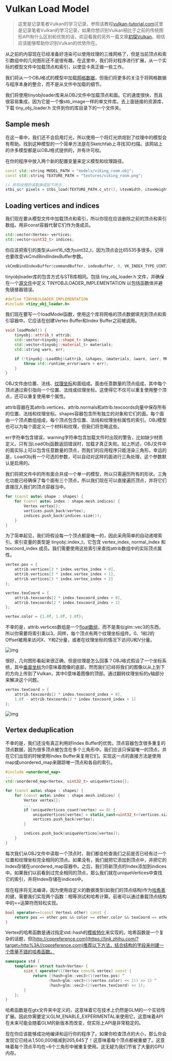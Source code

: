 # Vulkan Load Model

> 这里是记录笔者Vulkan的学习记录，参照该教程[vulkan-tutorial.com](https://link.zhihu.com/?target=https%3A//vulkan-tutorial.com/Drawing_a_triangle/Drawing/Command_buffers)这里是记录笔者Vulkan的学习记录，如果你想识别Vulkan相比于之前的传统图形API有什么区别和优势的话，欢迎看我的另外一篇文章[初探Vulkan](https://zhuanlan.zhihu.com/p/554631289)。相信应该能够帮助你识别Vulkan的优势所在。

从之前的内容现在已经准备好渲染可以使用纹理的三维网格了，但是当前顶点和索引数组中的几何图形还不是很有趣。在这里中，我们将对程序进行扩展，从一个实际的模型文件中加载顶点和索引，以使显卡真正做一些工作。

我们将从一个OBJ格式的模型中加载[网格数据](https://zhida.zhihu.com/search?content_id=212319780&content_type=Article&match_order=1&q=网格数据&zhida_source=entity)，但我们将更多的关注于将网格数据与程序本身的整合，而不是从文件中加载的细节。

我们将使用tinyobjloader库来从OBJ文件中加载顶点和面。它的速度很快，而且很容易集成，因为它是一个像stb_image一样的单文件库。去上面链接的资源库，下载 tiny_obj_loader.h 文件到你的库目录下的一个文件夹。

## **Sample mesh**

在这一章中，我们还不会启用灯光，所以使用一个将灯光烘焙到了纹理中的模型会有帮助。找到这种模型的一个简单方法是在Sketchfab上寻找3D扫描。该网站上的许多模型都是以OBJ格式提供的，并有许可权。

在你的程序中放入两个新的配置变量来定义模型和纹理路径。

```cpp
const std::string MODEL_PATH = "models/viking_room.obj";
const std::string TEXTURE_PATH = "textures/viking_room.png";

// 并将纹理的读取换成如下所示：
stbi_uc* pixels = stbi_load(TEXTURE_PATH.c_str(), &texWidth, &texHeight, &texChannels, STBI_rgb_alpha);
```

## **Loading vertices and indices**

我们现在要从模型文件中加载顶点和索引，所以你现在应该删除之前的顶点和索引数组。用非const容器代替它们作为类成员。

```cpp
std::vector<Vertex> vertices;
std::vector<uint32_t> indices;
```

你应该把索引的类型从uint16_t改为uint32_t，因为顶点会比65535多很多。记得也要改变vkCmdBindIndexBuffer参数。

```cpp
vkCmdBindIndexBuffer(commandBuffer, indexBuffer, 0, VK_INDEX_TYPE_UINT32);
```

tinyobjloader库的包含方式与STB库相同。包括 tiny_obj_loader.h 文件，并确保在一个[源文件](https://zhida.zhihu.com/search?content_id=212319780&content_type=Article&match_order=1&q=源文件&zhida_source=entity)中定义 TINYOBJLOADER_IMPLEMENTATION 以包括函数体并避免链接器错误。

```cpp
#define TINYOBJLOADER_IMPLEMENTATION
#include <tiny_obj_loader.h>
```

我们现在要写一个loadModel函数，使用这个库将网格的顶点数据填充到顶点和索引容器中。它应该在创建Vertex Buffer和Index Buffer之前被调用。

```cpp
void loadModel() {
    tinyobj::attrib_t attrib;
    std::vector<tinyobj::shape_t> shapes;
    std::vector<tinyobj::material_t> materials;
    std::string warn, err;

    if (!tinyobj::LoadObj(&attrib, &shapes, &materials, &warn, &err, MODEL_PATH.c_str())) {
        throw std::runtime_error(warn + err);
    }
}
```

OBJ文件由位置、法线、[纹理坐标](https://zhida.zhihu.com/search?content_id=212319780&content_type=Article&match_order=1&q=纹理坐标&zhida_source=entity)和面组成。面由任意数量的顶点组成，其中每个顶点通过索引指向一个位置、法线或纹理坐标。这使得它不仅可以重复使用整个顶点，还可以重复使用单个属性。

attrib容器在其attrib.vertices、attrib.normals和attrib.texcoords向量中保存所有的位置、法线和纹理坐标。shapes容器包含所有独立的对象和它们的面。每个面由一个顶点数组组成，每个顶点包含位置、法线和纹理坐标属性的索引。OBJ模型也可以为每个面定义一个材料和纹理，但我们将忽略这些。

err字符串包含错误，warning字符串包含加载文件时出现的警告，比如缺少材质定义。只有当LoadObj函数返回错误时，加载才真正失败。如上所述，OBJ文件中的面实际上可以包含任意数量的顶点，而我们的应用程序只能渲染三角形。幸运的是，LoadObj有一个可选的参数，可以自动对这样的面进行三角处理，这个参数默认是启用的。

我们将把文件中的所有面合并成一个单一的模型，所以只需遍历所有的形状。三角化功能已经确保了每个面有三个顶点，所以我们现在可以直接遍历顶点，并将它们直接压入我们的顶点容器当中。

```cpp
for (const auto& shape : shapes) {
    for (const auto& index : shape.mesh.indices) {
        Vertex vertex{};
        vertices.push_back(vertex);
        indices.push_back(indices.size());
    }
}
```

为了简单起见，我们将假设每一个顶点都是唯一的，因此采用简单的自动递增索引。索引变量的类型是 tinyobj::index_t，它包含 vertex_index, normal_index 和 texcoord_index 成员。我们需要使用这些索引来查找attrib数组中的实际顶点属性。

```cpp
vertex.pos = {
    attrib.vertices[3 * index.vertex_index + 0],
    attrib.vertices[3 * index.vertex_index + 1],
    attrib.vertices[3 * index.vertex_index + 2]
};

vertex.texCoord = {
    attrib.texcoords[2 * index.texcoord_index + 0],
    attrib.texcoords[2 * index.texcoord_index + 1]
};

vertex.color = {1.0f, 1.0f, 1.0f};
```

不幸的是，attrib.vertices数组是一个[float数组](https://zhida.zhihu.com/search?content_id=212319780&content_type=Article&match_order=1&q=float数组&zhida_source=entity)，而不是类似glm::vec3的东西，所以你需要将索引乘以3。同样，每个顶点有两个纹理坐标组件。0、1和2的Offset被用来访问X、Y和Z分量，或者在纹理坐标的情况下访问U和V分量。

![img](./assets/v2-5a6dc32cf5dd1f661982c257482d6b7f_1440w.jpg)

很好，几何图形看起来很正确，但是纹理是怎么回事？OBJ格式假设了一个坐标系统，其中[垂直坐标](https://zhida.zhihu.com/search?content_id=212319780&content_type=Article&match_order=1&q=垂直坐标&zhida_source=entity)为0意味着图像的底部，然而我们已经将我们的图像以从上到下的方向上传到了Vulkan，其中0意味着图像的顶部。通过翻转纹理坐标的y轴部分来解决这个问题。

```cpp
vertex.texCoord = {
    attrib.texcoords[2 * index.texcoord_index + 0],
    1.0f - attrib.texcoords[2 * index.texcoord_index + 1]
};
```

![img](./assets/v2-c1859a04e48a8117546392caab04256c_1440w.jpg)

## **Vertex deduplication**

不幸的是，我们还没有真正利用好Index Buffer的优势。顶点容器包含很多重复的顶点数据，因为很多顶点被包含在多个三角形中。我们应该只保留唯一的顶点，并在它们出现的时候使用Index Buffer来复用它们。实现这一点的直接方法是使用map或unordered_map来跟踪唯一顶点和各自的索引。

```cpp
#include <unordered_map>
...
std::unordered_map<Vertex, uint32_t> uniqueVertices{};

for (const auto& shape : shapes) {
    for (const auto& index : shape.mesh.indices) {
        Vertex vertex{};
        ...
        if (uniqueVertices.count(vertex) == 0) {
            uniqueVertices[vertex] = static_cast<uint32_t>(vertices.size());
            vertices.push_back(vertex);
        }

        indices.push_back(uniqueVertices[vertex]);
    }
}
```

每次我们从OBJ文件中读取一个顶点时，我们都会检查我们之前是否已经有过一个位置和纹理坐标完全相同的顶点。如果没有，我们就把它添加到顶点中，并把它的Index存储在unordered_map容器中。之后，我们将新顶点的Index添加到indices中。如果我们以前看到过完全相同的顶点，那么我们就在uniqueVertices中查找它的索引，并将Index存储在indices中。

现在程序将无法编译，因为使用自定义的数据类型(如我们的顶点结构)作为[哈希表](https://zhida.zhihu.com/search?content_id=212319780&content_type=Article&match_order=1&q=哈希表&zhida_source=entity)的键，需要我们实现两个函数：相等测试和哈希计算。前者可以通过重载顶点结构中的==运算符而轻松实现。

```cpp
bool operator==(const Vertex& other) const {
    return pos == other.pos && color == other.color && texCoord == other.texCoord;
}
```

Vertex的哈希函数是通过指定std::hash的[模板特化](https://zhida.zhihu.com/search?content_id=212319780&content_type=Article&match_order=1&q=模板特化&zhida_source=entity)来实现的。哈希函数是一个复杂的话题，但[http://cppreference.com](https://link.zhihu.com/?target=http%3A//cppreference.com)推荐以下方法，结合结构的字段来创建一个质量不错的哈希函数。

```cpp
namespace std {
    template<> struct hash<Vertex> {
        size_t operator()(Vertex const& vertex) const {
            return ((hash<glm::vec3>()(vertex.pos) ^
                   (hash<glm::vec3>()(vertex.color) << 1)) >> 1) ^
                   (hash<glm::vec2>()(vertex.texCoord) << 1);
        }
    };
}
```

哈希函数是在gtx文件夹中定义的，这意味着它在技术上仍然是GLM的一个实验性扩展。因此你需要定义GLM_ENABLE_EXPERIMENTAL来使用它。这意味着API在未来可能会随着GLM的新版本而改变，但实际上API是非常稳定的。

现在你应该能够成功地编译和运行你的程序了。如果你检查顶点的大小，那么你会发现它已经从1,500,000缩减到265,645了！这意味着每个顶点都被重塑了。这意味着每个顶点平均在~6个三角形中被重复使用。这无疑为我们节省了大量的GPU内存。